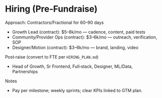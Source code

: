 # Hiring (Pre‑Fundraise)

Approach: Contractors/Fractional for 60–90 days
- Growth Lead (contract): $5–8k/mo — cadence, content, paid tests
- Community/Provider Ops (contract): $3–6k/mo — outreach, verification, SOP
- Designer/Motion (contract): $3–6k/mo — brand, landing, video

Post‑raise (convert to FTE per `HIRING_PLAN.md`)
- Head of Growth, Sr Frontend, Full‑stack, Designer, ML/Data, Partnerships

Notes
- Pay per milestone; weekly sprints; clear KPIs linked to GTM plan.
